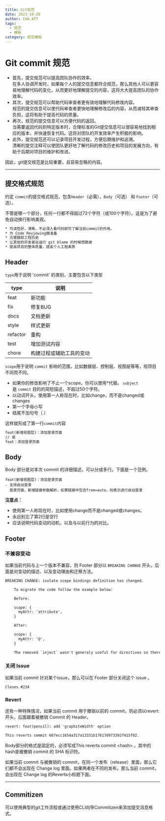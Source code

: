 ```yaml
---
title: Git规范
date: 2023-10-28
author: CHA.ATY
tags:
  - 规范
  - 模板
category: 规范模板
---
```


# Git commit 规范

- 首先，提交规范可以提高团队协作的效率。  
    在多人协调开发时，如果每个人的提交信息都符合规范，那么其他人可以更容易地理解代码的变化，从而更好地理解提交的内容，这将大大提高团队的协作效率。
- 其次，提交规范可以帮助代码审查者更有效地理解代码修改内容。  
    规范的提交信息可以使代码审查者更快地理解修改后的内容，从而减轻其审查负担，这将有助于提高代码的质量。
- 再次，规范的提交信息可以方便代码的返回。  
    当需要返回代码到特定版本时，合理标准的Git提交信息可以很容易地找到相应的版本，并快速恢复代码。这将对团队的开发效率产生积极的影响。
- 此外，提交规范还可以记录项目开发过程，方便后期维护和追溯。  
    清晰的提交注释可以使团队更好地了解代码的修改历史和项目的发展方向，有助于后期对项目的维护和改进。

因此，git提交规范是比较重要，且容易忽略的内容。

---

## 提交格式规范

约定 `commit`的提交格式规范，包含`Header`（必需），`Body`（可选） 和 `Footer`（可选）。

不管是哪一个部分，任何一行都不得超过72个字符（或100个字符）。这是为了避免自动换行影响美观。

```html
* 可读性好，清晰，不必深入看代码即可了解当前commit的作用。
* 为 Code Reviewing做准备
* 方便跟踪工程历史
* 让其他的开发者在运行 git blame 的时候想跪谢
* 提高项目的整体质量，提高个人工程素质
```

## Header

`type`用于说明 'commit' 的类别，主要包含以下类型

|type|说明|
|---|---|
|feat|新功能|
|fix|修复BUG|
|docs|文档更新|
|style|样式更新|
|refactor|重构|
|test|增加测试内容|
|chore|构建过程或辅助工具的变动|

`scope`用于说明 `commit` 影响的范围，比如数据层、控制层、视图层等等，视项目不同而不同。
* 如果你的修改影响了不止一个scope，你可以使用*代替。
`subject`是 `commit` 目的的简短描述，不超过50个字符。
* 以动词开头，使用第一人称现在时，比如change，而不是changed或changes
* 第一个字母小写
* 结尾不加句号（.）

这样就形成了第一行`commit`内容
```html
feat(新增视图层)：添加登录页面
// 或
feat：添加登录页面
```

## Body

Body 部分是对本次 commit 的详细描述，可以分成多行。下面是一个范例。

```hxml
feat(新增视图层)：添加登录页面
- 支持自动登录
  登录页面，新增链接参数解析，如果链接中包含from=auto，则表示进行自动登录
```

**注意点：**

* 使用第一人称现在时，比如使用change而不是changed或changes。
* 永远别忘了第2行是空行
* 应该说明代码变动的动机，以及与以前行为的对比。

## Footer

### 不兼容变动

如果当前代码与上一个版本不兼容，则 Footer 部分以 `BREAKING CHANGE` 开头，后面是对变动的描述、以及变动理由和迁移方法。

```xml
BREAKING CHANGE: isolate scope bindings definition has changed.

    To migrate the code follow the example below:

    Before:

    scope: {
      myAttr: 'attribute',
    }

    After:

    scope: {
      myAttr: '@',
    }

    The removed `inject` wasn't generaly useful for directives so there should be no code using it.
```

### 关闭 Issue

如果当前 commit 针对某个issue，那么可以在 Footer 部分关闭这个 issue 。

```xml
Closes #234
```

### Revert

还有一种特殊情况，如果当前 commit 用于撤销以前的 commit，则必须以revert:开头，后面跟着被撤销 Commit 的 Header。

```xml
revert: feat(pencil): add 'graphiteWidth' option

This reverts commit 667ecc1654a317a13331b17617d973392f415f02.
```

Body部分的格式是固定的，必须写成This reverts commit &lt;hash>.，其中的hash是被撤销 commit 的 SHA 标识符。

如果当前 commit 与被撤销的 commit，在同一个发布（release）里面，那么它们都不会出现在 Change log 里面。如果两者在不同的发布，那么当前 commit，会出现在 Change log 的Reverts小标题下面。

---

## Commitizen

可以使用典型的git工作流程或通过使用CLI向导Commitizen来添加提交消息格式。